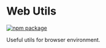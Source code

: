 # Web Utils

[![npm package](https://img.shields.io/npm/v/@js-toolkit/web-utils.svg?style=flat-square)](https://www.npmjs.org/package/@js-toolkit/web-utils)

Useful utils for browser environment.
